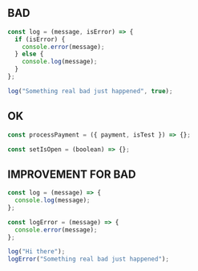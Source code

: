## BAD

```typescript
const log = (message, isError) => {
  if (isError) {
    console.error(message);
  } else {
    console.log(message);
  }
};

log("Something real bad just happened", true);
```

## OK

```typescript
const processPayment = ({ payment, isTest }) => {};

const setIsOpen = (boolean) => {};
```

## IMPROVEMENT FOR BAD

```typescript
const log = (message) => {
  console.log(message);
};

const logError = (message) => {
  console.error(message);
};

log("Hi there");
logError("Something real bad just happened");
```
